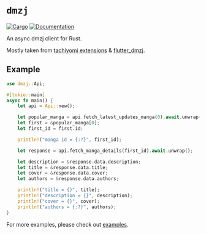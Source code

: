# `dmzj`

[![Cargo](https://img.shields.io/crates/v/dmzj.svg)](https://crates.io/crates/dmzj) [![Documentation](https://docs.rs/dmzj/badge.svg)](https://docs.rs/dmzj)

An async dmzj client for Rust.

Mostly taken from [tachiyomi extensions](https://github.com/tachiyomiorg/tachiyomi-extensions/tree/master/src/zh/dmzj) & [flutter_dmzj](https://github.com/xiaoyaocz/flutter_dmzj).

## Example

```rust
use dmzj::Api;

#[tokio::main]
async fn main() {
    let api = Api::new();

    let popular_manga = api.fetch_latest_updates_manga(0).await.unwrap();
    let first = &popular_manga[0];
    let first_id = first.id;

    println!("manga id = {:?}", first_id);

    let response = api.fetch_manga_details(first_id).await.unwrap();

    let description = &response.data.description;
    let title = &response.data.title;
    let cover = &response.data.cover;
    let authors = &response.data.authors;

    println!("title = {}", title);
    println!("description = {}", description);
    println!("cover = {}", cover);
    println!("authors = {:?}", authors);
}
```

For more examples, please check out [examples](/crates/dmzj/examples/).